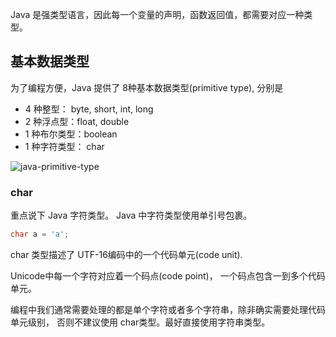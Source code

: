 Java 是强类型语言，因此每一个变量的声明，函数返回值，都需要对应一种类型。 

## 基本数据类型
为了编程方便，Java 提供了 8种基本数据类型(primitive type), 分别是
- 4 种整型： byte, short, int, long
- 2 种浮点型：float, double
- 1 种布尔类型：boolean
- 1 种字符类型： char

![java-primitive-type](img/java_var_bits.jpg)

### char
重点说下 Java 字符类型。 Java 中字符类型使用单引号包裹。
```java
char a = 'a';
```
char 类型描述了 UTF-16编码中的一个代码单元(code unit). 

Unicode中每一个字符对应着一个码点(code point)， 一个码点包含一到多个代码单元。  

编程中我们通常需要处理的都是单个字符或者多个字符串，除非确实需要处理代码单元级别，
否则不建议使用 char类型。最好直接使用字符串类型。

